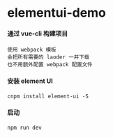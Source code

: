 # elementui-demo
#### 通过 vue-cli 构建项目
    使用 webpack 模板
    会把所有需要的 laoder 一并下载
    也不用额外配置 webpack 配置文件
#### 安装 element UI
    cnpm install element-ui -S
#### 启动
    npm run dev
